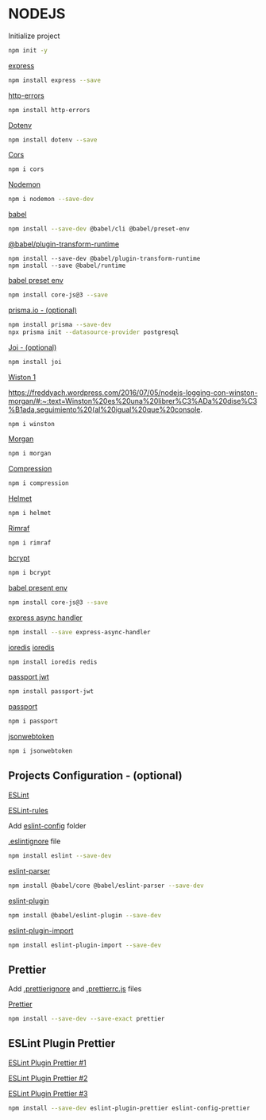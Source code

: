 # NODEJS

Initialize project

```bash
npm init -y
```

[express](https://expressjs.com/es/)

```bash
npm install express --save
```

[http-errors](https://github.com/jshttp/http-errors#readme)

```bash
npm install http-errors
```

[Dotenv](https://www.npmjs.com/package/dotenv)

```bash
npm install dotenv --save
```

[Cors](https://github.com/expressjs/cors)

```bash
npm i cors
```

[Nodemon](https://www.npmjs.com/package/nodemon)

```bash
npm i nodemon --save-dev
```

[babel](https://babeljs.io/docs/en/usage)

```bash
npm install --save-dev @babel/cli @babel/preset-env
```

[@babel/plugin-transform-runtime](https://babeljs.io/docs/en/babel-plugin-transform-runtime)

```
npm install --save-dev @babel/plugin-transform-runtime
npm install --save @babel/runtime
```

[babel preset env](https://babeljs.io/docs/en/babel-preset-env)

```bash
npm install core-js@3 --save
```

[prisma.io - (optional)](https://www.prisma.io/docs/getting-started/quickstart)

```bash
npm install prisma --save-dev
npx prisma init --datasource-provider postgresql
```

[Joi - (optional)](https://www.npmjs.com/package/joi)

```bash
npm install joi
```

[Wiston 1](https://www.npmjs.com/package/winston)

https://freddyach.wordpress.com/2016/07/05/nodejs-logging-con-winston-morgan/#:~:text=Winston%20es%20una%20librer%C3%ADa%20dise%C3%B1ada,seguimiento%20(al%20igual%20que%20console.

```bash
npm i winston
```

[Morgan](https://www.npmjs.com/package/morgan)

```bash
npm i morgan
```

[Compression](https://www.npmjs.com/package/compression)

```bash
npm i compression
```

[Helmet](https://www.npmjs.com/package/helmet)

```bash
npm i helmet
```

[Rimraf](https://www.npmjs.com/package/rimraf)

```bash
npm i rimraf
```

[bcrypt](https://www.npmjs.com/package/bcrypt)

```bash
npm i bcrypt
```

[babel present env](https://babeljs.io/docs/en/babel-preset-env)

```bash
npm install core-js@3 --save
```

[express async handler](https://www.npmjs.com/package/express-async-handler)

```bash
npm install --save express-async-handler
```

[ioredis](https://github.com/luin/ioredis)
[ioredis](https://hugorocaproyectos.js.org/post/2018-11-01-nodejs-redis/)

```bash
npm install ioredis redis
```

[passport jwt](http://www.passportjs.org/packages/passport-jwt/)

```bash
npm install passport-jwt
```

[passport](https://www.npmjs.com/package/passport)

```bash
npm i passport
```

[jsonwebtoken](https://www.npmjs.com/package/jsonwebtoken)

```bash
npm i jsonwebtoken
 ```
## Projects Configuration - (optional)

[ESLint](https://www.npmjs.com/package/eslint)

[ESLint-rules](https://eslint.org/docs/rules/)

Add [eslint-config](https://github.com/anriverax/config-JS/tree/main/NodeJS/eslint-config) folder

[.eslintignore](https://github.com/anriverax/config-JS/blob/main/NodeJS/.eslintignore) file

```bash
npm install eslint --save-dev
```

[eslint-parser](https://www.npmjs.com/package/@babel/eslint-parser)

```bash
npm install @babel/core @babel/eslint-parser --save-dev
```

[eslint-plugin](https://github.com/babel/babel/tree/main/eslint/babel-eslint-plugin)

```bash
npm install @babel/eslint-plugin --save-dev
```

[eslint-plugin-import](https://github.com/import-js/eslint-plugin-import)

```bash
npm install eslint-plugin-import --save-dev
```

## Prettier

Add [.prettierignore](https://github.com/anriverax/config-JS/blob/main/NodeJS/.prettierignore) and [.prettierrc.js](https://github.com/anriverax/config-JS/blob/main/NodeJS/.prettierrc.js) files

[Prettier](https://prettier.io/docs/en/install.html)

```bash
npm install --save-dev --save-exact prettier
```

## ESLint Plugin Prettier

[ESLint Plugin Prettier #1](https://github.com/prettier/eslint-plugin-prettier)

[ESLint Plugin Prettier #2](https://github.com/prettier/eslint-config-prettier)

[ESLint Plugin Prettier #3](https://github.com/typescript-eslint/typescript-eslint/tree/main/packages/eslint-plugin)

```bash
npm install --save-dev eslint-plugin-prettier eslint-config-prettier
```